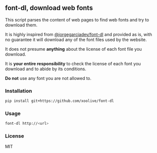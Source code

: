 ## font-dl, download web fonts

This script parses the content of web pages to find web fonts and try to download them.

It is highly inspired from [@jorgegarciadev/font-dl](https://github.com/jorgegarciadev/font-dl) and provided as is, with no guarantee it will download any of the font files used by the website.

It does not presume **anything** about the license of each font file you download.

It is **your entire responsibility** to check the license of each font you download and to abide by its conditions.

**Do not** use any font you are not allowed to.

### Installation

```sh
pip install git+https://github.com/xoolive/font-dl
```

### Usage

```sh
font-dl http://<url>
```

### License

MIT
